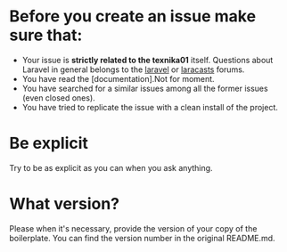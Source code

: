 # Before you create an issue make sure that:
- Your issue is **strictly related to the texnika01** itself. Questions about Laravel in general belongs to the [laravel](http://laravel.io/forum) or [laracasts](https://laracasts.com/discuss/) forums.
- You have read the [documentation].Not for moment.
- You have searched for a similar issues among all the former issues (even closed ones).
- You have tried to replicate the issue with a clean install of the project.

# Be explicit
Try to be as explicit as you can when you ask anything.

# What version?
Please when it's necessary, provide the version of your copy of the boilerplate. You can find the version number in the original README.md.
